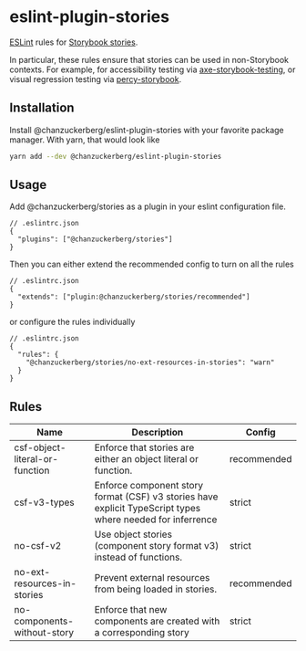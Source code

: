 # eslint-plugin-stories

[ESLint](https://eslint.org/) rules for [Storybook stories](https://storybook.js.org/docs/react/get-started/whats-a-story).

In particular, these rules ensure that stories can be used in non-Storybook contexts. For example, for accessibility testing via [axe-storybook-testing](https://github.com/chanzuckerberg/axe-storybook-testing), or visual regression testing via [percy-storybook](https://github.com/percy/percy-storybook).

## Installation

Install @chanzuckerberg/eslint-plugin-stories with your favorite package manager. With yarn, that would look like

```sh
yarn add --dev @chanzuckerberg/eslint-plugin-stories
```

## Usage

Add @chanzuckerberg/stories as a plugin in your eslint configuration file.

```jsonc
// .eslintrc.json
{
  "plugins": ["@chanzuckerberg/stories"]
}
```

Then you can either extend the recommended config to turn on all the rules

```jsonc
// .eslintrc.json
{
  "extends": ["plugin:@chanzuckerberg/stories/recommended"]
}
```

or configure the rules individually

```jsonc
// .eslintrc.json
{
  "rules": {
    "@chanzuckerberg/stories/no-ext-resources-in-stories": "warn"
  }
}
```

## Rules

| Name                           | Description                                                                                                | Config      |
| ------------------------------ | ---------------------------------------------------------------------------------------------------------- | ----------- |
| csf-object-literal-or-function | Enforce that stories are either an object literal or function.                                             | recommended |
| csf-v3-types                   | Enforce component story format (CSF) v3 stories have explicit TypeScript types where needed for inferrence | strict      |
| no-csf-v2                      | Use object stories (component story format v3) instead of functions.                                       | strict      |
| no-ext-resources-in-stories    | Prevent external resources from being loaded in stories.                                                   | recommended |
| no-components-without-story    | Enforce that new components are created with a corresponding story                                         | strict      |
